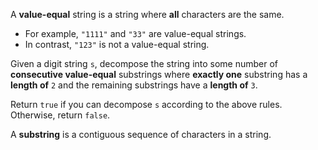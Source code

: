 A **value-equal** string is a string where **all** characters are the same.

- For example, `"1111"` and `"33"` are value-equal strings.
- In contrast, `"123"` is not a value-equal string.

Given a digit string `s`, decompose the string into some number of **consecutive value-equal** substrings where **exactly one** substring has a **length of** `2` and the remaining substrings have a **length of** `3`.

Return `true` if you can decompose `s` according to the above rules. Otherwise, return `false`.

A **substring** is a contiguous sequence of characters in a string.